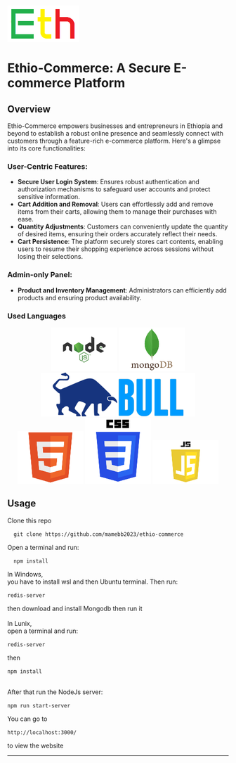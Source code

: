 ![preview](views/assets/img/logo.png)

# Ethio-Commerce: A Secure E-commerce Platform

## Overview

<p>Ethio-Commerce empowers businesses and entrepreneurs in Ethiopia and beyond to establish a robust online presence and seamlessly connect with customers through a feature-rich e-commerce platform. Here's a glimpse into its core functionalities:</p>

### User-Centric Features:
* __Secure User Login System__: Ensures robust authentication and authorization mechanisms to safeguard user accounts and protect sensitive information.
* __Cart Addition and Removal__: Users can effortlessly add and remove items from their carts, allowing them to manage their purchases with ease.
* __Quantity Adjustments__: Customers can conveniently update the quantity of desired items, ensuring their orders accurately reflect their needs.
* __Cart Persistence__: The platform securely stores cart contents, enabling users to resume their shopping experience across sessions without losing their selections.

### Admin-only Panel:
* __Product and Inventory Management__: Administrators can efficiently add products and ensuring product availability.</li>

### Used Languages
<div align="center" styel="display:flex; justify-content: center;"><img src="views/assets/img/nodejs.png"> <img src="views/assets/img/mongodb.png"> <img src="views/assets/img/bull.png"></div>
<div align="center"><img src="views/assets/img/html.png"> <img src="views/assets/img/css.png"> <img src="views/assets/img/js.png"></div>

## Usage
Clone this repo
```
  git clone https://github.com/mamebb2023/ethio-commerce
```
Open a terminal and run:
```
  npm install
```
In Windows, <br>
you have to install wsl and then Ubuntu terminal. Then run:
```
redis-server
```
then download and install Mongodb then run it<br>
<br>
In Lunix, <br>
open a terminal and run:
```
redis-server
```
then
```
npm install
```
<br> After that run the NodeJs server:
```
npm run start-server
```
You can go to
```
http://localhost:3000/
```
to view the website

---
